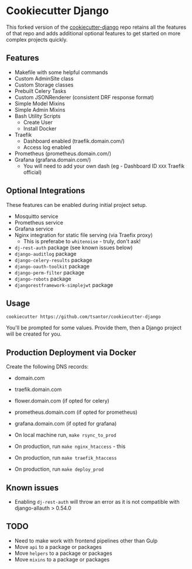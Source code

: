 # Cookiecutter Django

This forked version of the [cookiecutter-django](https://github.com/cookiecutter/cookiecutter-django) repo retains all the features of that repo and adds additional optional features to get started on more complex projects quickly.

## Features
- Makefile with some helpful commands
- Custom AdminSite class
- Custom Storage classes
- Prebuilt Celery Tasks
- Custom JSONRenderer (consistent DRF response format)
- Simple Model Mixins
- Simple Admin Mixins
- Bash Utility Scripts
  - Create User
  - Install Docker
- Traefik
  - Dashboard enabled (traefik.domain.com/)
  - Access log enabled
- Prometheus (prometheus.domain.com/)
- Grafana (grafana.domain.com/)
  - You will need to add your own dash (eg - Dashboard ID `XXX` Traefik official)

## Optional Integrations
These features can be enabled during initial project setup.
- Mosquitto service
- Prometheus service
- Grafana service
- Nginx integration for static file serving (via Traefix proxy)
  - This is preferabe to `whitenoise` - truly, don't ask!
- `dj-rest-auth` package (see known issues below)
- `django-auditlog` package
- `django-celery-results` package
- `django-oauth-toolkit` package
- `django-perm-filter` package
- `django-robots` package
- `djangorestframework-simplejwt` package
<!-- - `django-spaday` package -->


## Usage
```
cookiecutter https://github.com/tsantor/cookiecutter-django
```
You'll be prompted for some values. Provide them, then a Django project will be created for you.

## Production Deployment via Docker

Create the following DNS records:

- domain.com
- traefik.domain.com
- flower.domain.com (if opted for celery)
- prometheus.domain.com (if opted for prometheus)
- grafana.domain.com (if opted for grafana)


- On local machine run, `make rsync_to_prod`
- On production, run `make nginx_htaccess` - this
- On production, run `make traefik_htaccess`
- On production, run `make deploy_prod`


## Known issues
- Enabling `dj-rest-auth` will throw an error as it is not compatible with django-allauth > 0.54.0

## TODO
- Need to make work with frontend pipelines other than Gulp
- Move `api` to a package or packages
- Move `helpers` to a package or packages
- Move `mixins` to a package or packages
